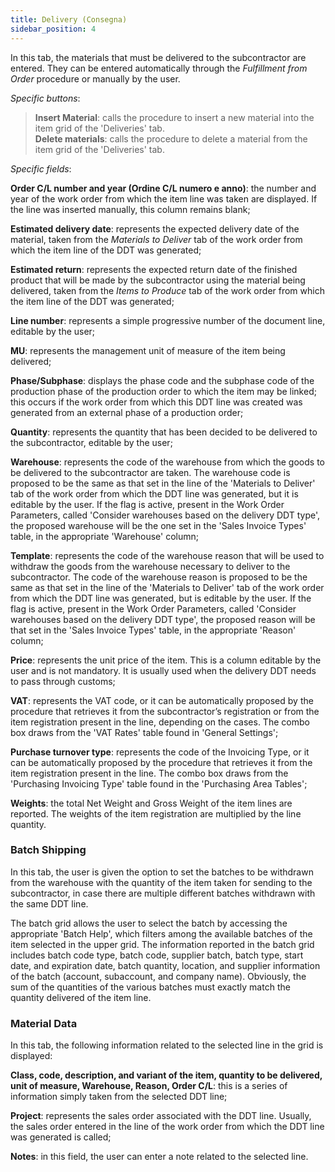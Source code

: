 ```yaml
---
title: Delivery (Consegna)
sidebar_position: 4
---
```


In this tab, the materials that must be delivered to the subcontractor are entered. They can be entered automatically through the *Fulfillment from Order* procedure or manually by the user.


*Specific buttons*:
> **Insert Material**: calls the procedure to insert a new material into the item grid of the 'Deliveries' tab.  
> **Delete materials**: calls the procedure to delete a material from the item grid of the 'Deliveries' tab. 

*Specific fields*:

**Order C/L number and year (Ordine C/L numero e anno)**: the number and year of the work order from which the item line was taken are displayed. If the line was inserted manually, this column remains blank;

**Estimated delivery date**: represents the expected delivery date of the material, taken from the *Materials to Deliver* tab of the work order from which the item line of the DDT was generated;

**Estimated return**: represents the expected return date of the finished product that will be made by the subcontractor using the material being delivered, taken from the *Items to Produce* tab of the work order from which the item line of the DDT was generated;

**Line number**: represents a simple progressive number of the document line, editable by the user;

**MU**: represents the management unit of measure of the item being delivered;

**Phase/Subphase**: displays the phase code and the subphase code of the production phase of the production order to which the item may be linked; this occurs if the work order from which this DDT line was created was generated from an external phase of a production order;

**Quantity**: represents the quantity that has been decided to be delivered to the subcontractor, editable by the user;

**Warehouse**: represents the code of the warehouse from which the goods to be delivered to the subcontractor are taken. The warehouse code is proposed to be the same as that set in the line of the 'Materials to Deliver' tab of the work order from which the DDT line was generated, but it is editable by the user. If the flag is active, present in the Work Order Parameters, called 'Consider warehouses based on the delivery DDT type', the proposed warehouse will be the one set in the 'Sales Invoice Types' table, in the appropriate 'Warehouse' column;

**Template**: represents the code of the warehouse reason that will be used to withdraw the goods from the warehouse necessary to deliver to the subcontractor. The code of the warehouse reason is proposed to be the same as that set in the line of the 'Materials to Deliver' tab of the work order from which the DDT line was generated, but is editable by the user. If the flag is active, present in the Work Order Parameters, called 'Consider warehouses based on the delivery DDT type', the proposed reason will be that set in the 'Sales Invoice Types' table, in the appropriate 'Reason' column;

**Price**: represents the unit price of the item. This is a column editable by the user and is not mandatory. It is usually used when the delivery DDT needs to pass through customs;

**VAT**: represents the VAT code, or it can be automatically proposed by the procedure that retrieves it from the subcontractor’s registration or from the item registration present in the line, depending on the cases. The combo box draws from the 'VAT Rates' table found in 'General Settings';

**Purchase turnover type**: represents the code of the Invoicing Type, or it can be automatically proposed by the procedure that retrieves it from the item registration present in the line. The combo box draws from the 'Purchasing Invoicing Type' table found in the 'Purchasing Area Tables';     

**Weights**: the total Net Weight and Gross Weight of the item lines are reported. The weights of the item registration are multiplied by the line quantity.

### Batch Shipping

In this tab, the user is given the option to set the batches to be withdrawn from the warehouse with the quantity of the item taken for sending to the subcontractor, in case there are multiple different batches withdrawn with the same DDT line.

The batch grid allows the user to select the batch by accessing the appropriate 'Batch Help', which filters among the available batches of the item selected in the upper grid. The information reported in the batch grid includes batch code type, batch code, supplier batch, batch type, start date, and expiration date, batch quantity, location, and supplier information of the batch (account, subaccount, and company name). Obviously, the sum of the quantities of the various batches must exactly match the quantity delivered of the item line.

### Material Data

In this tab, the following information related to the selected line in the grid is displayed:

**Class, code, description, and variant of the item, quantity to be delivered, unit of measure, Warehouse, Reason, Order C/L**: this is a series of information simply taken from the selected DDT line;

**Project**: represents the sales order associated with the DDT line. Usually, the sales order entered in the line of the work order from which the DDT line was generated is called;

**Notes**: in this field, the user can enter a note related to the selected line.